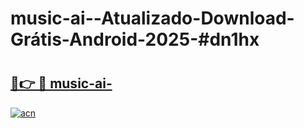 # music-ai--Atualizado-Download-Grátis-Android-2025-#dn1hx

# <h2><a href="https://ainizakaria.my?title=music-ai-&ref=24M">🔗👉 🔴 music-ai-</a></h2>

[![acn](https://github.com/user-attachments/assets/0f9c940e-d8b0-45ae-aac7-cd30a18b3e1c)](https://ainizakaria.my?title=music-ai-&ref=24M)

